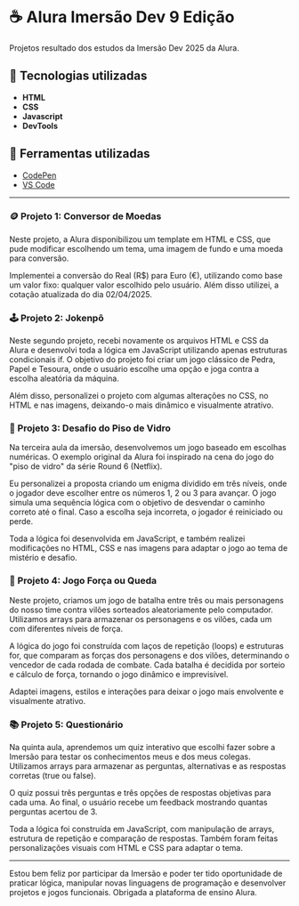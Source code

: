 # :coffee: Alura Imersão Dev 9 Edição 
Projetos resultado dos estudos da Imersão Dev 2025 da Alura.

## :rocket: Tecnologias utilizadas
- **HTML**
- **CSS**
- **Javascript**
- **DevTools**

## :toolbox: Ferramentas utilizadas
- [CodePen](https://codepen.io/)
- [VS Code](https://code.visualstudio.com/)

---

### :coin: Projeto 1: Conversor de Moedas 
Neste projeto, a Alura disponibilizou um template em HTML e CSS, que pude modificar escolhendo um tema, uma imagem de fundo e uma moeda para conversão.

Implementei a conversão do Real (R$) para Euro (€), utilizando como base um valor fixo: qualquer valor escolhido pelo usuário. Além disso utilizei, a cotação atualizada do dia 02/04/2025.

### :joystick: Projeto 2: Jokenpô
Neste segundo projeto, recebi novamente os arquivos HTML e CSS da Alura e desenvolvi toda a lógica em JavaScript utilizando apenas estruturas condicionais if. O objetivo do projeto foi criar um jogo clássico de Pedra, Papel e Tesoura, onde o usuário escolhe uma opção e joga contra a escolha aleatória da máquina.

Além disso, personalizei o projeto com algumas alterações no CSS, no HTML e nas imagens, deixando-o mais dinâmico e visualmente atrativo.

### :game_die: Projeto 3: Desafio do Piso de Vidro
Na terceira aula da imersão, desenvolvemos um jogo baseado em escolhas numéricas. O exemplo original da Alura foi inspirado na cena do jogo do "piso de vidro" da série Round 6 (Netflix).

Eu personalizei a proposta criando um enigma dividido em três níveis, onde o jogador deve escolher entre os números 1, 2 ou 3 para avançar. O jogo simula uma sequência lógica com o objetivo de desvendar o caminho correto até o final. Caso a escolha seja incorreta, o jogador é reiniciado ou perde.

Toda a lógica foi desenvolvida em JavaScript, e também realizei modificações no HTML, CSS e nas imagens para adaptar o jogo ao tema de mistério e desafio.

### :mechanical_arm: Projeto 4: Jogo Força ou Queda
Neste projeto, criamos um jogo de batalha entre três ou mais personagens do nosso time contra vilões sorteados aleatoriamente pelo computador. Utilizamos arrays para armazenar os personagens e os vilões, cada um com diferentes níveis de força.

A lógica do jogo foi construída com laços de repetição (loops) e estruturas for, que comparam as forças dos personagens e dos vilões, determinando o vencedor de cada rodada de combate. Cada batalha é decidida por sorteio e cálculo de força, tornando o jogo dinâmico e imprevisível.

Adaptei imagens, estilos e interações para deixar o jogo mais envolvente e visualmente atrativo.

### :books: Projeto 5: Questionário 
Na quinta aula, aprendemos um quiz interativo que escolhi fazer sobre a Imersão para testar os conhecimentos meus e dos meus colegas. Utilizamos arrays para armazenar as perguntas, alternativas e as respostas corretas (true ou false).

O quiz possui três perguntas e três opções de respostas objetivas para cada uma. Ao final, o usuário recebe um feedback mostrando quantas perguntas acertou de 3.

Toda a lógica foi construída em JavaScript, com manipulação de arrays, estrutura de repetição e comparação de respostas. Também foram feitas personalizações visuais com HTML e CSS para adaptar o tema.

---

Estou bem feliz por participar da Imersão e poder ter tido oportunidade de praticar lógica, manipular novas linguagens de programação e desenvolver projetos e jogos funcionais. Obrigada a plataforma de ensino Alura. 
